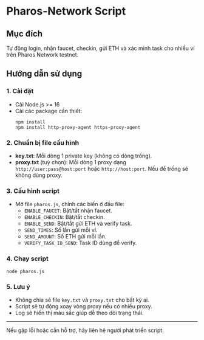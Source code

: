 # Pharos-Network Script

## Mục đích
Tự động login, nhận faucet, checkin, gửi ETH và xác minh task cho nhiều ví trên Pharos Network testnet.

## Hướng dẫn sử dụng

### 1. Cài đặt
- Cài Node.js >= 16
- Cài các package cần thiết:
  ```
  npm install
  npm install http-proxy-agent https-proxy-agent
  ```

### 2. Chuẩn bị file cấu hình
- **key.txt**: Mỗi dòng 1 private key (không có dòng trống).
- **proxy.txt** (tuỳ chọn): Mỗi dòng 1 proxy dạng `http://user:pass@host:port` hoặc `http://host:port`. Nếu để trống sẽ không dùng proxy.

### 3. Cấu hình script
- Mở file `pharos.js`, chỉnh các biến ở đầu file:
  - `ENABLE_FAUCET`: Bật/tắt nhận faucet.
  - `ENABLE_CHECKIN`: Bật/tắt checkin.
  - `ENABLE_SEND`: Bật/tắt gửi ETH và verify task.
  - `SEND_TIMES`: Số lần gửi mỗi ví.
  - `SEND_AMOUNT`: Số ETH gửi mỗi lần.
  - `VERIFY_TASK_ID_SEND`: Task ID dùng để verify.

### 4. Chạy script
```
node pharos.js
```

### 5. Lưu ý
- Không chia sẻ file `key.txt` và `proxy.txt` cho bất kỳ ai.
- Script sẽ tự động xoay vòng proxy nếu có nhiều proxy.
- Log sẽ hiển thị màu sắc giúp dễ theo dõi trạng thái.

---

Nếu gặp lỗi hoặc cần hỗ trợ, hãy liên hệ người phát triển script. 